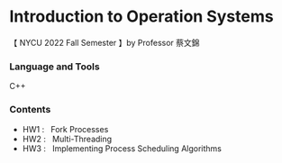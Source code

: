 # Introduction to Operation Systems
【 NYCU 2022 Fall Semester 】by Professor 蔡文錦
### Language and Tools
C++

### Contents
- HW1 : $~$ Fork Processes
- HW2 : $~$ Multi-Threading
- HW3 : $~$ Implementing Process Scheduling Algorithms
